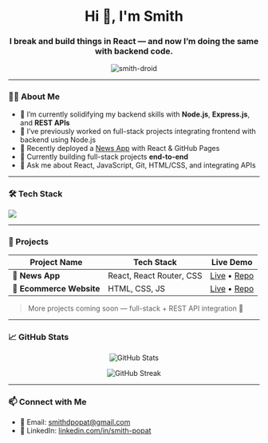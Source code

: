 <h1 align="center">Hi 👋, I'm Smith</h1>
<h3 align="center">I break and build things in React — and now I’m doing the same with backend code.</h3>

<p align="center">
  <img src="https://komarev.com/ghpvc/?username=smith-droid&label=Profile%20views&color=0e75b6&style=flat" alt="smith-droid" />
</p>

---

### 👨‍💻 About Me

- 🌱 I’m currently solidifying my backend skills with **Node.js**, **Express.js**, and **REST APIs**
- 🔄 I’ve previously worked on full-stack projects integrating frontend with backend using Node.js
- 💼 Recently deployed a [News App](https://smith-droid.github.io/news-app) with React & GitHub Pages
- 🎯 Currently building full-stack projects **end-to-end**
- 💬 Ask me about React, JavaScript, Git, HTML/CSS, and integrating APIs

---

### 🛠️ Tech Stack

<p align="left">
  <img src="https://skillicons.dev/icons?i=html,css,js,react,bootstrap,nodejs,express,mysql,git,github,vscode" />
</p>

---

### 🚀 Projects

| Project Name | Tech Stack | Live Demo |
|--------------|------------|-----------|
| 📰 **News App** | React, React Router, CSS | [Live](https://smith-droid.github.io/news-app) • [Repo](https://github.com/Smith-droid/news-app) |
| 🛒 **Ecommerce Website** | HTML, CSS, JS | [Live](https://smith-droid.github.io/ecommerce-website) • [Repo](https://github.com/Smith-droid/ecommerce-website) |

> More projects coming soon — full-stack + REST API integration 🔄

---

### 📈 GitHub Stats

<p align="center">
  <img src="https://github-readme-stats.vercel.app/api?username=smith-droid&show_icons=true&theme=tokyonight" alt="GitHub Stats" />
</p>

<p align="center">
  <img src="https://streak-stats.demolab.com?user=smith-droid&theme=tokyonight&hide_border=true" alt="GitHub Streak" />
</p>

---

### 📫 Connect with Me

- 📧 Email: [smithdpopat@gmail.com](mailto:smithdpopat@gmail.com)
- 🔗 LinkedIn: [linkedin.com/in/smith-popat](https://linkedin.com/in/smith-popat)

